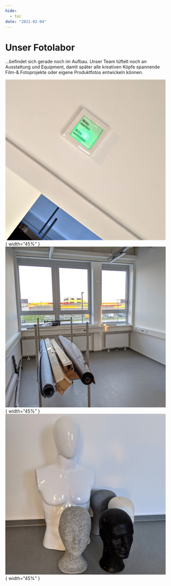 ```yaml
---
hide:
  - toc
date: "2021-02-04"  
---
```


# Unser Fotolabor 

…befindet sich gerade noch im Aufbau. Unser Team tüftelt noch an Ausstattung und Equipment, damit später alle kreativen Köpfe spannende Film-& Fotoprojekte oder eigene Produktfotos entwickeln können. 

![Beispielbild1](../medien/2021-02-04a.jpg){ width="45%" } ![Beispielbild2](../medien/2021-02-04b.jpg){ width="45%" } ![Beispielbild2](../medien/2021-02-04c.jpg){ width="45%" }